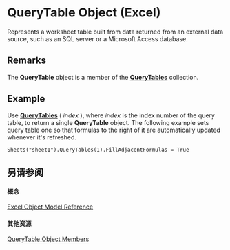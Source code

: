 
# QueryTable Object (Excel)

Represents a worksheet table built from data returned from an external data source, such as an SQL server or a Microsoft Access database.


## Remarks

 The **QueryTable** object is a member of the **[QueryTables](93511da3-598e-0aa3-fbc3-14bebff8838f.md)** collection.


## Example

Use  **[QueryTables](1228c6e0-f8d9-87a3-2fbf-1526f5229f1b.md)** ( _index_ ), where _index_ is the index number of the query table, to return a single **QueryTable** object. The following example sets query table one so that formulas to the right of it are automatically updated whenever it's refreshed.


```
Sheets("sheet1").QueryTables(1).FillAdjacentFormulas = True
```


## 另请参阅


#### 概念


[Excel Object Model Reference](11ea8598-8a20-92d5-f98b-0da04263bf2c.md)
#### 其他资源


[QueryTable Object Members](http://msdn.microsoft.com/library/9a61f024-c1dc-c11b-942f-ff2a6617bdc4%28Office.15%29.aspx)